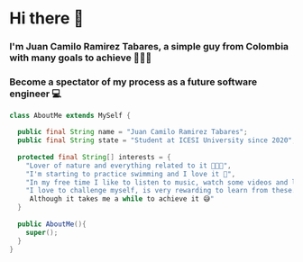 # Hi there 👋
### I'm Juan Camilo Ramirez Tabares, a simple guy from Colombia with many goals to achieve 🌟🇨🇴

### Become a spectator of my process as a future software engineer 💻

``` java
class AboutMe extends MySelf {

  public final String name = "Juan Camilo Ramirez Tabares";
  public final String state = "Student at ICESI University since 2020";
  
  protected final String[] interests = {
    "Lover of nature and everything related to it 🌱🌿🍀",
    "I'm starting to practice swimming and I love it 🌊",
    "In my free time I like to listen to music, watch some videos and learn about anything"
    "I love to challenge myself, is very rewarding to learn from these. 
     Although it takes me a while to achieve it 😅"
  }
  
  public AboutMe(){
    super();
  }
}

```

<!--
**JCamiloRamirezTabares/JCamiloRamirezTabares** is a ✨ _special_ ✨ repository because its `README.md` (this file) appears on your GitHub profile.

Here are some ideas to get you started:

- 🔭 I’m currently working on ...
- 🌱 I’m currently learning ...
- 👯 I’m looking to collaborate on ...
- 🤔 I’m looking for help with ...
- 💬 Ask me about ...
- 📫 How to reach me: ...
- 😄 Pronouns: ...
- ⚡ Fun fact: ...
-->
